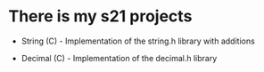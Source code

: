 # There is my s21 projects

- String (C) - Implementation of the string.h library with additions

- Decimal (C) - Implementation of the decimal.h library 
